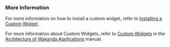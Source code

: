 ### More InformationFor more information on how to install a custom widget, refer to [Installing a Custom Widget](http://doc.wakanda.org/WakandaStudio0/help/Title/en/page3869.html#1027761).For more information about Custom Widgets, refer to [Custom Widgets](http://doc.wakanda.org/Wakanda0.v5/help/Title/en/page3863.html "Custom Widgets") in the [Architecture of Wakanda Applications](http://doc.wakanda.org/Wakanda0.v5/help/Title/en/page3844.html "Architecture of Wakanda Applications") manual.